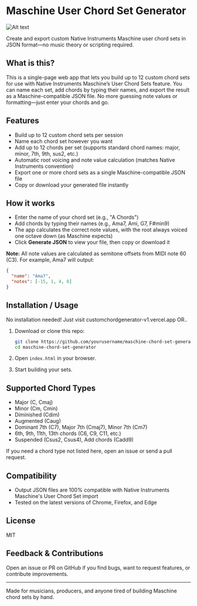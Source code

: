 # Maschine User Chord Set Generator

![Alt text](https://i.ibb.co/TMvzJp6Z/disk-thumb.png)

Create and export custom Native Instruments Maschine user chord sets in JSON format—no music theory or scripting required.

## What is this?

This is a single-page web app that lets you build up to 12 custom chord sets for use with Native Instruments Maschine’s User Chord Sets feature. You can name each set, add chords by typing their names, and export the result as a Maschine-compatible JSON file. No more guessing note values or formatting—just enter your chords and go.

## Features

* Build up to 12 custom chord sets per session
* Name each chord set however you want
* Add up to 12 chords per set (supports standard chord names: major, minor, 7th, 9th, sus2, etc.)
* Automatic root voicing and note value calculation (matches Native Instruments convention)
* Export one or more chord sets as a single Maschine-compatible JSON file
* Copy or download your generated file instantly

## How it works

* Enter the name of your chord set (e.g., "A Chords")
* Add chords by typing their names (e.g., Ama7, Ami, G7, F#min9)
* The app calculates the correct note values, with the root always voiced one octave down (as Maschine expects)
* Click **Generate JSON** to view your file, then copy or download it

**Note:**
All note values are calculated as semitone offsets from MIDI note 60 (C3).
For example, Ama7 will output:

```json
{
  "name": "Ama7",
  "notes": [-15, 1, 4, 8]
}
```

## Installation / Usage

No installation needed! Just visit customchordgenerator-v1.vercel.app OR..

1. Download or clone this repo:

   ```sh
   git clone https://github.com/yourusername/maschine-chord-set-generator.git
   cd maschine-chord-set-generator
   ```
2. Open `index.html` in your browser.
3. Start building your sets.

## Supported Chord Types

* Major (C, Cmaj)
* Minor (Cm, Cmin)
* Diminished (Cdim)
* Augmented (Caug)
* Dominant 7th (C7), Major 7th (Cmaj7), Minor 7th (Cm7)
* 6th, 9th, 11th, 13th chords (C6, C9, C11, etc.)
* Suspended (Csus2, Csus4), Add chords (Cadd9)

If you need a chord type not listed here, open an issue or send a pull request.

## Compatibility

* Output JSON files are 100% compatible with Native Instruments Maschine's User Chord Set import
* Tested on the latest versions of Chrome, Firefox, and Edge

## License

MIT

## Feedback & Contributions

Open an issue or PR on GitHub if you find bugs, want to request features, or contribute improvements.

---

Made for musicians, producers, and anyone tired of building Maschine chord sets by hand.
